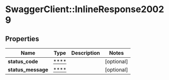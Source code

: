 # SwaggerClient::InlineResponse20029

## Properties
Name | Type | Description | Notes
------------ | ------------- | ------------- | -------------
**status_code** | [****](.md) |  | [optional] 
**status_message** | [****](.md) |  | [optional] 

